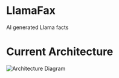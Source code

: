# LlamaFax
 AI generated Llama facts
 
# Current Architecture

<img src="https://onedrive.live.com/embed?cid=F7A81662E7A3230E&resid=F7A81662E7A3230E%2110560&authkey=ADOdF-uc0uHNJqY" alt="Architecture Diagram">
